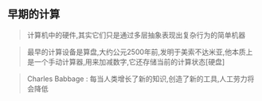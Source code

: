 ## 早期的计算

> 计算机中的硬件,其实它们只是通过多层抽象表现出复杂行为的简单机器

> 最早的计算设备是算盘,大约公元2500年前,发明于美索不达米亚,他本质上是一个手动计算器,用来加减数字,它还存储当前的计算状态[硬盘]

> Charles Babbage : 每当人类增长了新的知识,创造了新的工具,人工劳力将会降低
>
> 

